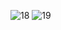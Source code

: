 
![18](https://user-images.githubusercontent.com/67450169/192795567-fb8f7667-e3ac-4ddd-8384-ed62bbe62900.png)
![19](https://user-images.githubusercontent.com/67450169/192795590-ebfc67d6-ff8a-4e96-9919-1a8d0c2fa0b5.png)
